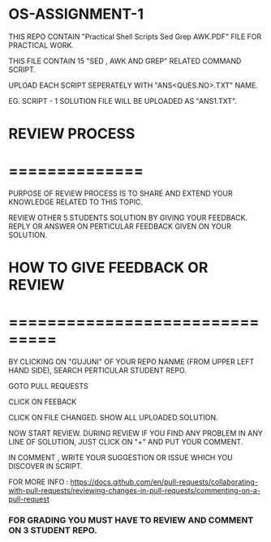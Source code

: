 # OS-ASSIGNMENT-1

THIS REPO CONTAIN "Practical Shell Scripts Sed Grep AWK.PDF" FILE FOR PRACTICAL WORK.

THIS FILE CONTAIN 15 "SED , AWK AND GREP" RELATED COMMAND SCRIPT.

UPLOAD EACH SCRIPT SEPERATELY WITH "ANS<QUES.NO>.TXT" NAME.

EG. SCRIPT - 1 SOLUTION FILE WILL BE UPLOADED AS "ANS1.TXT".

# REVIEW PROCESS
# ==============

PURPOSE OF REVIEW PROCESS IS TO SHARE AND EXTEND YOUR KNOWLEDGE RELATED TO THIS TOPIC. 

REVIEW OTHER 5 STUDENTS SOLUTION BY GIVING YOUR FEEDBACK. REPLY OR ANSWER ON PERTICULAR FEEDBACK GIVEN ON YOUR SOLUTION.

# HOW TO GIVE FEEDBACK OR REVIEW
# ===============================

 BY CLICKING ON "GUJUNI" OF YOUR REPO NANME (FROM UPPER LEFT HAND SIDE), SEARCH PERTICULAR STUDENT REPO.
 
 GOTO PULL REQUESTS
 
 CLICK ON FEEBACK
 
 CLICK ON FILE CHANGED. SHOW ALL UPLOADED SOLUTION. 
 
 NOW START REVIEW. DURING REVIEW IF YOU FIND ANY PROBLEM IN ANY LINE OF SOLUTION, JUST CLICK ON "+" AND PUT YOUR COMMENT.
 
 IN COMMENT , WRITE YOUR SUGGESTION OR ISSUE WHICH YOU DISCOVER IN SCRIPT.
 
 FOR MORE INFO : https://docs.github.com/en/pull-requests/collaborating-with-pull-requests/reviewing-changes-in-pull-requests/commenting-on-a-pull-request
 
 
 ### FOR GRADING YOU MUST HAVE TO REVIEW AND COMMENT ON 3 STUDENT REPO.
 




